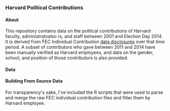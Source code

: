 ### Harvard Political Contributions

#### About

This repository contains data on the political contributions of Harvard faculty, administratoalso rs, and staff between 2001 and Election Day 2014. It is derived from FEC Individual Contribution [data disclosures](http://www.fec.gov/finance/disclosure/ftpdet.shtml) over that time period. A subset of contributors who gave between 2011 and 2014 have been manually verified as Harvard employees, and data on the gender, school, and position of those contributors is also provided. 

#### Data


#### Building From Source Data

For transparency's sake, I've included the R scripts that were used to parse and merge the raw FEC individual contribution files and filter them by Harvard employee. 

